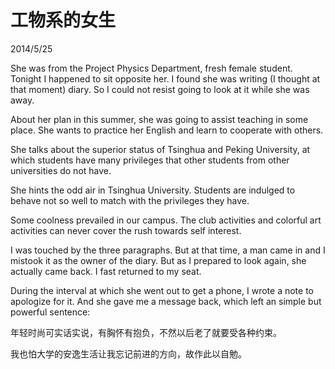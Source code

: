 # 工物系的女生
2014/5/25

She was from the Project Physics Department, fresh female student.
Tonight I happened to sit opposite her. I found she was writing (I thought at that moment) diary. So I could not resist going to look at it while she was away.

About her plan in this summer, she was going to assist teaching in some place. She wants to practice her English and learn to cooperate with others. 

She talks about the superior status of Tsinghua and Peking University, at which students have many privileges that other students from other universities do not have.

She hints the odd air in Tsinghua University. Students are indulged to behave not so well to match with the privileges they have.

Some coolness prevailed in our campus. The club activities and
colorful art activities can never cover the rush towards self interest.

I was touched by the three paragraphs. But at that time, a man came in and I mistook it as the owner of the diary. But as I prepared to look again, she actually came back. I fast returned to my seat.

During the interval at which she went out to get a phone, I wrote a note to apologize for it. And she gave me a message back, which left an simple but powerful sentence:

年轻时尚可实话实说，有胸怀有抱负，不然以后老了就要受各种约束。

我也怕大学的安逸生活让我忘记前进的方向，故作此以自勉。
